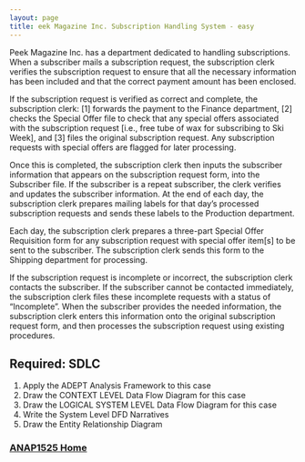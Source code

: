 ```yaml
---
layout: page
title: eek Magazine Inc. Subscription Handling System - easy
---
```


Peek Magazine Inc. has a department dedicated to handling subscriptions. When a subscriber mails a subscription request, the subscription clerk verifies the subscription request to ensure that all the necessary information has been included and that the correct payment amount has been enclosed.

If the subscription request is verified as correct and complete, the subscription clerk: [1] forwards the payment to the Finance department, [2] checks the Special Offer file to check that any special offers associated with the subscription request [i.e., free tube of wax for subscribing to Ski Week], and [3] files the original subscription request. Any subscription requests with special offers are flagged for later processing.

Once this is completed, the subscription clerk then inputs the subscriber information that appears on the subscription request form, into the Subscriber file. If the subscriber is a repeat subscriber, the clerk verifies and updates the subscriber information. At the end of each day, the subscription clerk prepares mailing labels for that day’s processed subscription requests and sends these labels to the Production department.

Each day, the subscription clerk prepares a three-part Special Offer Requisition form for any subscription request with special offer item[s] to be sent to the subscriber. The subscription clerk sends this form to the Shipping department for processing.

If the subscription request is incomplete or incorrect, the subscription clerk contacts the subscriber. If the subscriber cannot be contacted immediately, the subscription clerk files these incomplete requests with a status of “Incomplete”. When the subscriber provides the needed information, the subscription clerk enters this information onto the original subscription request form, and then processes the subscription request using existing procedures.

## Required: SDLC
1.	Apply the ADEPT Analysis Framework to this case
2.	Draw the CONTEXT LEVEL Data Flow Diagram for this case 
3.	Draw the LOGICAL SYSTEM LEVEL Data Flow Diagram for this case 
4.	Write the System Level DFD Narratives
5.	Draw the Entity Relationship Diagram

### [ANAP1525 Home](../)